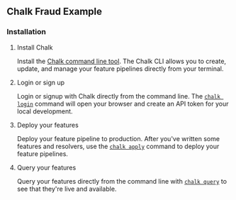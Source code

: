## Chalk Fraud Example



### Installation

1. Install Chalk

   Install the [Chalk command line tool](https://docs.chalk.ai/cli).
   The Chalk CLI allows you to create, update, and manage your feature
   pipelines directly from your terminal.

2. Login or sign up

   Login or signup with Chalk directly from the command line. The
   [`chalk login`](https://docs.chalk.ai/cli/login) command will
   open your browser and create an API token for your local development.

3. Deploy your features

   Deploy your feature pipeline to production. After you've written some
   features and resolvers, use the [`chalk apply`](https://docs.chalk.ai/cli/apply)
   command to deploy your feature pipelines.

4. Query your features

   Query your features directly from the command line with
   [`chalk query`](https://docs.chalk.ai/cli/query) to see that they're
   live and available.
